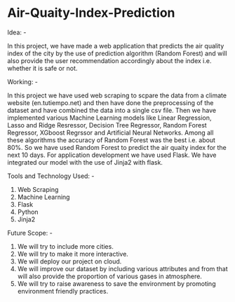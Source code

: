 # Air-Quaity-Index-Prediction
Idea: -

In this project, we have made a web application that predicts the air quality index of the city by the use of prediction algorithm (Random Forest) and will also provide the user recommendation accordingly about the index i.e. whether it is safe or not.

Working: -

In this project we have used web scraping to scpare the data from a climate website (en.tutiempo.net) and then have done the preprocessing of the dataset and have combined the data into a single csv file. Then we have implemented various Machine Learning models like Linear Regression, Lasso and Ridge Resressor, Decision Tree Regressor, Random Forest Regressor, XGboost Regrssor and Artificial Neural Networks. Among all these algorithms the accuracy of Random Forest was the best i.e. about 80%. So we have used Random Forest to predict the air quaity index for the next 10 days. For application development we have used Flask. We have integrated our model with the use of Jinja2 with flask.

Tools and Technology Used: -

1. Web Scraping
2. Machine Learning
3. Flask
4. Python
5. Jinja2

Future Scope: -
1. We will try to include more cities.
2. We will try to make it more interactive.
3. We will deploy our project on cloud.</li>
4. We will improve our dataset by including various attributes and from that will also provide the proportion of various gases in atmosphere.
5. We will try to raise awareness to save the environment by promoting environment friendly practices.
